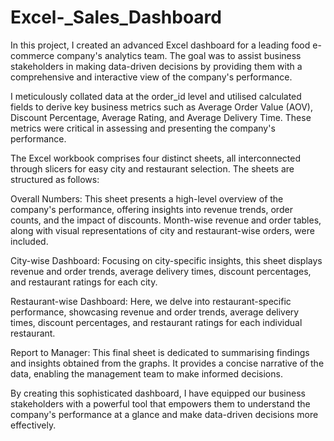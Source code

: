 # Excel-_Sales_Dashboard

In this project, I created an advanced Excel dashboard for a leading food e-commerce company's analytics team. The goal was to assist business stakeholders in making data-driven decisions by providing them with a comprehensive and interactive view of the company's performance.

I meticulously collated data at the order_id level and utilised calculated fields to derive key business metrics such as Average Order Value (AOV), Discount Percentage, Average Rating, and Average Delivery Time. These metrics were critical in assessing and presenting the company's performance.

The Excel workbook comprises four distinct sheets, all interconnected through slicers for easy city and restaurant selection. The sheets are structured as follows:

Overall Numbers: This sheet presents a high-level overview of the company's performance, offering insights into revenue trends, order counts, and the impact of discounts. Month-wise revenue and order tables, along with visual representations of city and restaurant-wise orders, were included.

City-wise Dashboard: Focusing on city-specific insights, this sheet displays revenue and order trends, average delivery times, discount percentages, and restaurant ratings for each city.

Restaurant-wise Dashboard: Here, we delve into restaurant-specific performance, showcasing revenue and order trends, average delivery times, discount percentages, and restaurant ratings for each individual restaurant.

Report to Manager: This final sheet is dedicated to summarising findings and insights obtained from the graphs. It provides a concise narrative of the data, enabling the management team to make informed decisions.

By creating this sophisticated dashboard, I have equipped our business stakeholders with a powerful tool that empowers them to understand the company's performance at a glance and make data-driven decisions more effectively.
